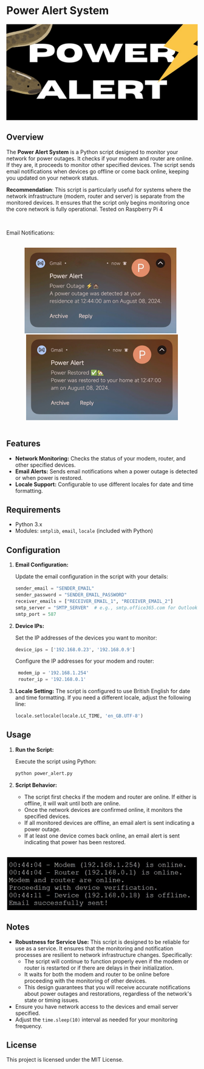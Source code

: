 # Power Alert System

  <div align="center">
         <img src="img/power_alert.jpg" alt="Info"/>
  </div>

## Overview

The **Power Alert System** is a Python script designed to monitor your network for power outages. It checks if your modem and router are online. If they are, it proceeds to monitor other specified devices. The script sends email notifications when devices go offline or come back online, keeping you updated on your network status.

**Recommendation**: This script is particularly useful for systems where the network infrastructure (modem, router and server) is separate from the monitored devices. It ensures that the script only begins monitoring once the core network is fully operational. Tested on Raspberry Pi 4

<br/>

Email Notifications:

<br/>

<div align="center">
<img src="img/power_outage.jpg" alt="Power Outage" width="400"/> &nbsp; <img src="img/power_restored.jpg" alt="Power Restore" width="400"/>
</div>
</br>

## Features

- **Network Monitoring:** Checks the status of your modem, router, and other specified devices.
- **Email Alerts:** Sends email notifications when a power outage is detected or when power is restored.
- **Locale Support:** Configurable to use different locales for date and time formatting.

## Requirements

- Python 3.x
- Modules: `smtplib`, `email`, `locale` (included with Python)

## Configuration

1. **Email Configuration:**

   Update the email configuration in the script with your details:

   ```python
   sender_email = "SENDER_EMAIL"
   sender_password = "SENDER_EMAIL_PASSWORD"
   receiver_emails = ["RECEIVER_EMAIL_1", "RECEIVER_EMAIL_2"]
   smtp_server = "SMTP_SERVER"  # e.g., smtp.office365.com for Outlook
   smtp_port = 587
   ```

2. **Device IPs:**

   Set the IP addresses of the devices you want to monitor:
    ```python
   device_ips = ['192.168.0.23', '192.168.0.9']
    ```

   Configure the IP addresses for your modem and router:
   ```python
    modem_ip = '192.168.1.254'
    router_ip = '192.168.0.1'
   ```

3. **Locale Setting:**
   The script is configured to use British English for date and time formatting. If you need a different locale, adjust the following line:
   ```python
   locale.setlocale(locale.LC_TIME, 'en_GB.UTF-8')
   ```

## Usage

1. **Run the Script:**

   Execute the script using Python:
   ```python
   python power_alert.py
   ```

1. **Script Behavior:**
   - The script first checks if the modem and router are online. If either is offline, it will wait until both are online.
   - Once the network devices are confirmed online, it monitors the specified devices.
   - If all monitored devices are offline, an email alert is sent indicating a power outage.
   - If at least one device comes back online, an email alert is sent indicating that power has been restored.

  </br>
  <div align="center">
         <img src="img/info.jpg" alt="Info" width="500"/>
  </div>
  
## Notes

- **Robustness for Service Use:** This script is designed to be reliable for use as a service. It ensures that the monitoring and notification processes are resilient to network infrastructure changes. Specifically:
  - The script will continue to function properly even if the modem or router is restarted or if there are delays in their initialization.
  - It waits for both the modem and router to be online before proceeding with the monitoring of other devices.
  - This design guarantees that you will receive accurate notifications about power outages and restorations, regardless of the network's state or timing issues.
- Ensure you have network access to the devices and email server specified.
- Adjust the `time.sleep(10)` interval as needed for your monitoring frequency.

## License
This project is licensed under the MIT License.
